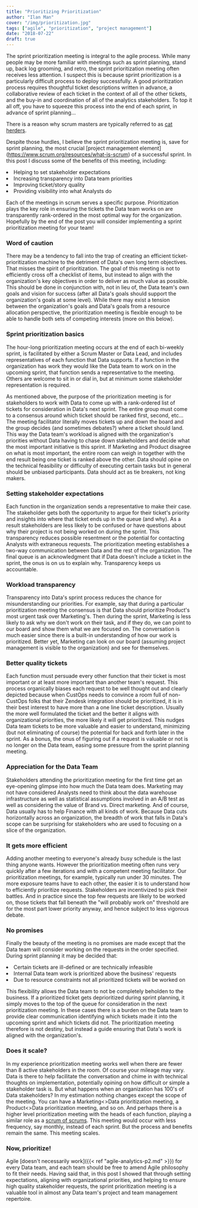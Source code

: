 ```yaml
---
title: "Prioritizing Prioritization"
author: "Ilan Man"
cover: "/img/prioritization.jpg"
tags: ["agile", "prioritization", "project management"]
date: "2018-07-22"
draft: true
---
```


The sprint prioritization meeting is integral to the agile process. While many people may be more familiar with meetings such as sprint planning, stand up, back log grooming, and retro, the sprint prioritization meeting often receives less attention. I suspect this is because sprint prioritization is a particularly difficult process to deploy successfully. A good prioritization process requires thoughtful ticket descriptions written in advance, a collaborative review of each ticket in the context of all of the other tickets, and the buy-in and coordination of all of the analytics stakeholders. To top it all off, you have to squeeze this process into the end of each sprint, in advance of sprint planning... 

There is a reason why scrum masters are typically referred to as [cat herders](https://www.google.com/search?ei=GVYpW66lCdHX5gLDsbegDg&q=%22scrum+master%22+%26+%22cat+herder%22&oq=%22scrum+master%22+%26+%22cat+herder%22&gs_l=psy-ab.3..33i160k1.5030.9792.0.10255.6.6.0.0.0.0.139.663.1j5.6.0....0...1c.1.64.psy-ab..0.1.139....0.M519ryGOesY).

<!--more-->

Despite those hurdles, I believe the sprint prioritization meeting is, save for sprint planning, the most crucial [project management element] (https://www.scrum.org/resources/what-is-scrum) of a successful sprint. In this post I discuss some of the benefits of this meeting, including:

<li>Helping to set stakeholder expectations
<li>Increasing transparency into Data team priorities
<li>Improving ticket/story quality
<li>Providing visibility into what Analysts do

Each of the meetings in scrum serves a specific purpose. Prioritization plays the key role in ensuring the tickets the Data team works on are transparently rank-ordered in the most optimal way for the organization. Hopefully by the end of the post you will consider implementing a sprint prioritization meeting for your team!

### Word of caution

There may be a tendency to fall into the trap of creating an efficient ticket-prioritization machine to the detriment of Data's own long term objectives. That misses the spirit of prioritization. The goal of this meeting is not to efficiently cross off a checklist of items, but instead to align with the organization's key objectives in order to deliver as much value as possible. This should be done in conjunction with, not in lieu of, the Data team's own goals and vision for success (after all Data's goals should support the organization's goals at some level). While there may exist a tension between the organization's goals and Data's goals from a resource allocation perspective, the prioritization meeting is flexible enough to be able to handle both sets of competing interests (more on this below).

### Sprint prioritization basics

The hour-long prioritization meeting occurs at the end of each bi-weekly sprint, is facilitated by either a Scrum Master or Data Lead, and includes representatives of each function that Data supports. If a function in the organization has work they would like the Data team to work on in the upcoming sprint, that function sends a representative to the meeting. Others are welcome to sit in or dial in, but at minimum some stakeholder representation is required.

As mentioned above, the purpose of the prioritization meeting is for stakeholders to work with Data to come up with a rank-ordered list of tickets for consideration in Data's next sprint. The entire group must come to a consensus around which ticket should be ranked first, second, etc... The meeting facilitator literally moves tickets up and down the board and the group decides (and sometimes debates?) where a ticket should land. This way the Data team's workload is aligned with the organization's priorities without Data having to chase down stakeholders and decide what the most important initiative is this sprint. If Marketing and Product disagree on what is most important, the entire room can weigh in together with the end result being one ticket is ranked above the other. Data should opine on the technical feasibility or difficulty of executing certain tasks but in general should be unbiased participants. Data should act as tie breakers, not king makers. 

### Setting stakeholder expectations

Each function in the organization sends a representative to make their case. The stakeholder gets both the opportunity to argue for their ticket's priority and insights into where that ticket ends up in the queue (and why). As a result stakeholders are less likely to be confused or have questions about why their project is not being worked on during the sprint. This transparency reduces possible resentment or the potential for contacting Analysts with extraneous requests. The prioritization meeting establishes a two-way communication between Data and the rest of the organization. The final queue is an acknowledgment that if Data doesn't include a ticket in the sprint, the onus is on us to explain why. Transparency keeps us accountable.

### Workload transparency

Transparency into Data's sprint process reduces the chance for misunderstanding our priorities. For example, say that during a particular prioritization meeting the consensus is that Data should prioritize Product's most urgent task over Marketing's. Then during the sprint, Marketing is less likely to ask why we don't work on their task, and if they do, we can point to our board and show them what we are focused on. The conversation is much easier since there is a built-in understanding of how our work is prioritized. Better yet, Marketing can look on our board (assuming project management is visible to the organization) and see for themselves.

### Better quality tickets

Each function must persuade every other function that their ticket is most important or at least more important than another team's request. This process organically biases each request to be well thought out and clearly depicted because when CustOps needs to convince a room full of non-CustOps folks that their Zendesk integration should be prioritized, it is in their best interest to have more than a one line ticket description. Usually the more well formulated the ticket and the better it aligns with organizational priorities, the more likely it will get prioritized. This nudges Data team tickets to be more valuable and easier to understand, minimizing (but not eliminating of course) the potential for back and forth later in the sprint. As a bonus, the onus of figuring out if a request is valuable or not is no longer on the Data team, easing some pressure from the sprint planning meeting.

### Appreciation for the Data Team

Stakeholders attending the prioritization meeting for the first time get an eye-opening glimpse into how much the Data team does. Marketing may not have considered Analysts need to think about the data warehouse infrastructure as well as statistical assumptions involved in an A/B test as well as considering the value of Brand vs. Direct marketing. And of course, Data usually has to help Finance with all kinds of work. Because Data cuts horizontally across an organization, the breadth of work that falls in Data's scope can be surprising for stakeholders who are used to focusing on a slice of the organization.

### It gets more efficient

Adding another meeting to everyone's already busy schedule is the last thing anyone wants. However the prioritization meeting often runs very quickly after a few iterations and with a competent meeting facilitator. Our prioritization meetings, for example, typically run under 30 minutes. The more exposure teams have to each other, the easier it is to understand how to efficiently prioritize requests. Stakeholders are incentivized to pick their battles. And in practice since the top few requests are likely to be worked on, those tickets that fall beneath the "will probably work on" threshold are for the most part lower priority anyway, and hence subject to less vigorous debate.

### No promises

Finally the beauty of the meeting is no promises are made except that the Data team will consider working on the requests in the order specified. During sprint planning it may be decided that:

<li>Certain tickets are ill-defined or are technically infeasible
<li>Internal Data team work is prioritized above the business' requests
<li>Due to resource constraints not all prioritized tickets will be worked on

This flexibility allows the Data team to not be completely beholden to the business. If a prioritized ticket gets deprioritized during sprint planning, it simply moves to the top of the queue for consideration in the next prioritization meeting. In these cases there is a burden on the Data team to provide clear communication identifying which tickets made it into the upcoming sprint and which tickets did not. The prioritization meeting therefore is not destiny, but instead a guide ensuring that Data's work is aligned with the organization's. 

### Does it scale?

In my experience prioritization meeting works well when there are fewer than 8 active stakeholders in the room. Of course your mileage may vary. Data is there to help facilitate the conversation and chime in with technical thoughts on implementation, potentially opining on how difficult or simple a stakeholder task is. But what happens when an organization has 100's of Data stakeholders? In my estimation nothing changes except the scope of the meeting. You can have a Marketing<>Data prioritization meeting, a Product<>Data prioritization meeting, and so on. And perhaps there is a higher level prioritization meeting with the heads of each function, playing a similar role as a [scrum of scrums](https://www.scruminc.com/scrum-of-scrums/). This meeting would occur with less frequency, say monthly, instead of each sprint. But the process and benefits remain the same. This meeting scales. 

### Now, prioritize!

Agile [doesn't necessarily work]({{< ref "agile-analytics-p2.md" >}}) for every Data team, and each team should be free to amend Agile philosophy to fit their needs. Having said that, in this post I showed that through setting expectations, aligning with organizational priorities, and helping to ensure high quality stakeholder requests, the sprint prioritization meeting is a valuable tool in almost any Data team's project and team management repertoire.
